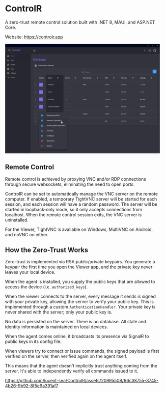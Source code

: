 # ControlR
A zero-trust remote control solution built with .NET 8, MAUI, and ASP.NET Core.

Website: https://controlr.app

![controlr1](.github/media/controlr1.jpg)

## Remote Control

Remote control is achieved by proxying VNC and/or RDP connections through secure websockets, eliminating the need to open ports.

ControlR can be set to automatically manage the VNC server on the remote computer.  If enabled, a temporary TightVNC server will be started for each session, and each session will have a random password.  The server will be started in loopback-only mode, so it only accepts connections from localhost.  When the remote control session exits, the VNC server is uninstalled.

For the Viewer, TightVNC is available on Windows, MultiVNC on Android, and noVNC on either.


## How the Zero-Trust Works

Zero-trust is implemented via RSA public/private keypairs.  You generate a keypair the first time you open the Viewer app, and the private key never leaves your local device.

When the agent is installed, you supply the public keys that are allowed to access the device (i.e. `authorized_keys`).

When the viewer connects to the server, every message it sends is signed with your private key, allowing the server to verify your public key.  This is implemented through a custom `AuthenticationHandler`.  Your private key is never shared with the server; only your public key is.

No data is persisted on the server.  There is no database.  All state and identity information is maintained on local devices.

When the agent comes online, it broadcasts its presence via SignalR to public keys in its config file.

When viewers try to connect or issue commands, the signed payload is first verified on the server, then verified again on the agent itself.

This means that the agent doesn't implicitly trust anything coming from the server.  It's able to independently verify all commands issued to it.

https://github.com/lucent-sea/ControlR/assets/20995508/66c38755-3745-4b26-9b92-8f5e9a391af7
